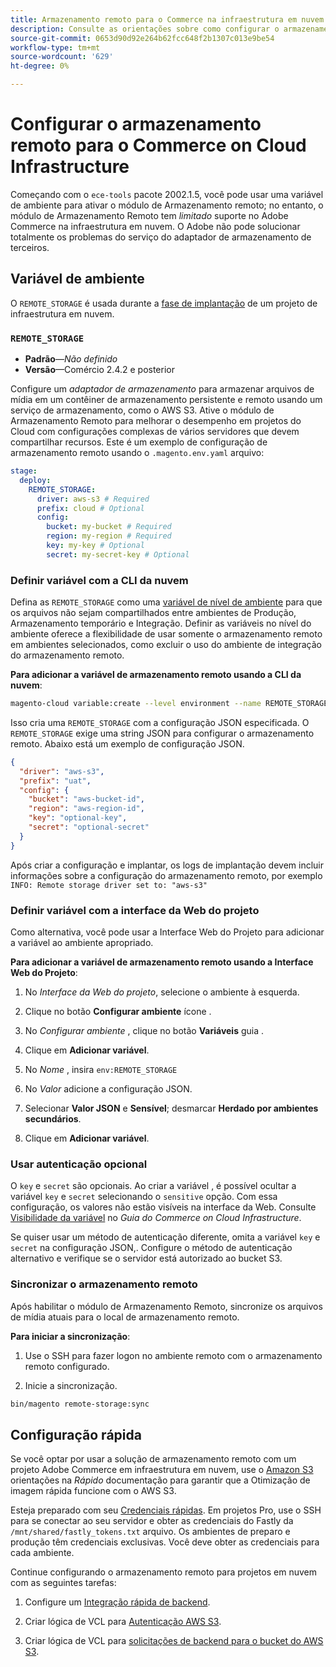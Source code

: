 ```yaml
---
title: Armazenamento remoto para o Commerce na infraestrutura em nuvem
description: Consulte as orientações sobre como configurar o armazenamento remoto para o Adobe Commerce na infraestrutura em nuvem.
source-git-commit: 0653d90d92e264b62fcc648f2b1307c013e9be54
workflow-type: tm+mt
source-wordcount: '629'
ht-degree: 0%

---
```



# Configurar o armazenamento remoto para o Commerce on Cloud Infrastructure

Começando com o `ece-tools` pacote 2002.1.5, você pode usar uma variável de ambiente para ativar o módulo de Armazenamento remoto; no entanto, o módulo de Armazenamento Remoto tem _limitado_ suporte no Adobe Commerce na infraestrutura em nuvem. O Adobe não pode solucionar totalmente os problemas do serviço do adaptador de armazenamento de terceiros.

## Variável de ambiente

O `REMOTE_STORAGE` é usada durante a [fase de implantação](https://experienceleague.adobe.com/docs/commerce-cloud-service/user-guide/develop/deploy/process.html) de um projeto de infraestrutura em nuvem.

### `REMOTE_STORAGE`

- **Padrão**—_Não definido_
- **Versão**—Comércio 2.4.2 e posterior

Configure um _adaptador de armazenamento_ para armazenar arquivos de mídia em um contêiner de armazenamento persistente e remoto usando um serviço de armazenamento, como o AWS S3. Ative o módulo de Armazenamento Remoto para melhorar o desempenho em projetos do Cloud com configurações complexas de vários servidores que devem compartilhar recursos. Este é um exemplo de configuração de armazenamento remoto usando o `.magento.env.yaml` arquivo:

```yaml
stage:
  deploy:
    REMOTE_STORAGE:
      driver: aws-s3 # Required
      prefix: cloud # Optional
      config:
        bucket: my-bucket # Required
        region: my-region # Required
        key: my-key # Optional
        secret: my-secret-key # Optional
```

### Definir variável com a CLI da nuvem

Defina as `REMOTE_STORAGE` como uma [variável de nível de ambiente](https://experienceleague.adobe.com/docs/commerce-cloud-service/user-guide/configure/env/variable-levels.html) para que os arquivos não sejam compartilhados entre ambientes de Produção, Armazenamento temporário e Integração. Definir as variáveis no nível do ambiente oferece a flexibilidade de usar somente o armazenamento remoto em ambientes selecionados, como excluir o uso do ambiente de integração do armazenamento remoto.

**Para adicionar a variável de armazenamento remoto usando a CLI da nuvem**:

```bash
magento-cloud variable:create --level environment --name REMOTE_STORAGE --json true --inheritable false --value '{"driver":"aws-s3","prefix":"uat","config":{"bucket":"aws-bucket-id","region":"eu-west-1","key":"optional-key","secret":"optional-secret"}}'
```

Isso cria uma `REMOTE_STORAGE` com a configuração JSON especificada. O `REMOTE_STORAGE` exige uma string JSON para configurar o armazenamento remoto. Abaixo está um exemplo de configuração JSON.

```json
{
  "driver": "aws-s3",
  "prefix": "uat",
  "config": {
    "bucket": "aws-bucket-id",
    "region": "aws-region-id",
    "key": "optional-key",
    "secret": "optional-secret"
  }
}
```

Após criar a configuração e implantar, os logs de implantação devem incluir informações sobre a configuração do armazenamento remoto, por exemplo `INFO: Remote storage driver set to: "aws-s3"`

### Definir variável com a interface da Web do projeto

Como alternativa, você pode usar a Interface Web do Projeto para adicionar a variável ao ambiente apropriado.

**Para adicionar a variável de armazenamento remoto usando a Interface Web do Projeto**:

1. No _Interface da Web do projeto_, selecione o ambiente à esquerda.

1. Clique no botão **Configurar ambiente** ícone .

1. No _Configurar ambiente_ , clique no botão **Variáveis** guia .

1. Clique em **Adicionar variável**.

1. No _Nome_ , insira `env:REMOTE_STORAGE`

1. No _Valor_ adicione a configuração JSON.

1. Selecionar **Valor JSON** e **Sensível**; desmarcar **Herdado por ambientes secundários**.

1. Clique em **Adicionar variável**.

### Usar autenticação opcional

O `key` e `secret` são opcionais. Ao criar a variável , é possível ocultar a variável `key` e `secret` selecionando o `sensitive` opção. Com essa configuração, os valores não estão visíveis na interface da Web. Consulte [Visibilidade da variável](https://experienceleague.adobe.com/docs/commerce-cloud-service/user-guide/configure/env/variable-levels.html#visibility) no _Guia do Commerce on Cloud Infrastructure_.

Se quiser usar um método de autenticação diferente, omita a variável `key` e `secret` na configuração JSON,. Configure o método de autenticação alternativo e verifique se o servidor está autorizado ao bucket S3.

### Sincronizar o armazenamento remoto

Após habilitar o módulo de Armazenamento Remoto, sincronize os arquivos de mídia atuais para o local de armazenamento remoto.

**Para iniciar a sincronização**:

1. Use o SSH para fazer logon no ambiente remoto com o armazenamento remoto configurado.

1. Inicie a sincronização.

```bash
bin/magento remote-storage:sync 
```

## Configuração rápida

Se você optar por usar a solução de armazenamento remoto com um projeto Adobe Commerce em infraestrutura em nuvem, use o [Amazon S3](https://docs.fastly.com/en/guides/amazon-s3) orientações na _Rápido_ documentação para garantir que a Otimização de imagem rápida funcione com o AWS S3.

Esteja preparado com seu [Credenciais rápidas](https://experienceleague.adobe.com/docs/commerce-cloud-service/user-guide/cdn/setup-fastly/fastly-configuration.html#get-fastly-credentials). Em projetos Pro, use o SSH para se conectar ao seu servidor e obter as credenciais do Fastly da `/mnt/shared/fastly_tokens.txt` arquivo. Os ambientes de preparo e produção têm credenciais exclusivas. Você deve obter as credenciais para cada ambiente.

Continue configurando o armazenamento remoto para projetos em nuvem com as seguintes tarefas:

1. Configure um [Integração rápida de backend](https://github.com/fastly/fastly-magento2/blob/master/Documentation/Guides/Edge-Modules/EDGE-MODULE-OTHER-CMS-INTEGRATION.md).

1. Criar lógica de VCL para [Autenticação AWS S3](https://docs.fastly.com/en/guides/amazon-s3#using-an-amazon-s3-private-bucket).

1. Criar lógica de VCL para [solicitações de backend para o bucket do AWS S3](https://developer.fastly.com/reference/vcl/variables/backend-connection/req-backend/).
